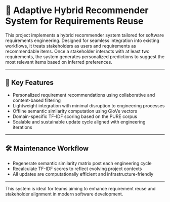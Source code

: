 # 📌 Adaptive Hybrid Recommender System for Requirements Reuse

This project implements a hybrid recommender system tailored for software requirements engineering. Designed for seamless integration into existing workflows, it treats stakeholders as users and requirements as recommendable items. Once a stakeholder interacts with at least two requirements, the system generates personalized predictions to suggest the most relevant items based on inferred preferences.

---

## 🔧 Key Features

- Personalized requirement recommendations using collaborative and content-based filtering  
- Lightweight integration with minimal disruption to engineering processes  
- Offline semantic similarity computation using GloVe vectors  
- Domain-specific TF-IDF scoring based on the PURE corpus  
- Scalable and sustainable update cycle aligned with engineering iterations  

---

## 🛠️ Maintenance Workflow

- Regenerate semantic similarity matrix post each engineering cycle  
- Recalculate TF-IDF scores to reflect evolving project contexts  
- All updates are computationally efficient and infrastructure-friendly  

---

This system is ideal for teams aiming to enhance requirement reuse and stakeholder alignment in modern software development.
